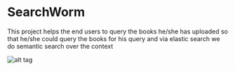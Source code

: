 # SearchWorm
This project helps the end users to query the books he/she has uploaded so that he/she could query the books for his query and via elastic search we do semantic search over the context

![alt tag](https://raw.github.com/Deepankar01/SearchWorm/master/searchworm.jpg)
